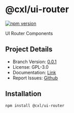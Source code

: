 # @cxl/ui-router 
	
[![npm version](https://badge.fury.io/js/%40cxl%2Fui-router.svg)](https://badge.fury.io/js/%40cxl%2Fui-router)

UI Router Components

## Project Details

-   Branch Version: [0.0.1](https://npmjs.com/package/@cxl/ui-router/v/0.0.1)
-   License: GPL-3.0
-   Documentation: [Link](https://cxlio.github.io/cxl/ui-router)
-   Report Issues: [Github](https://github.com/cxlio/cxl/issues)

## Installation

	npm install @cxl/ui-router

